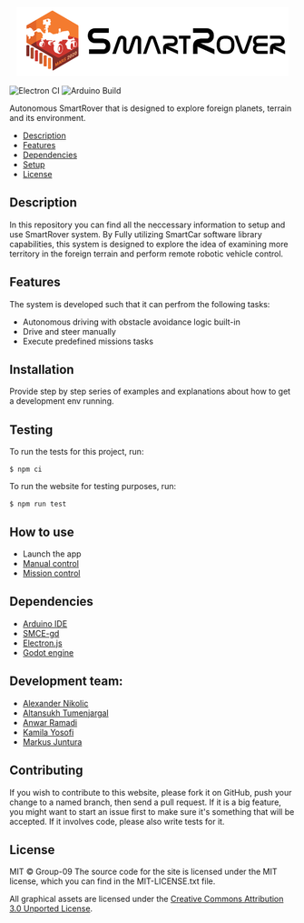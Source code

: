 <p align="center"><img src="https://github.com/DIT112-V21/group-09/blob/master/frontendApp/assets/images/rover-logo.png?raw=true" alt="rover-logo.png" width="480" height="121"></p>

![Electron CI](https://github.com/DIT112-V21/group-09/actions/workflows/electron-ci.yml/badge.svg)
![Arduino Build](https://github.com/DIT112-V21/group-09/actions/workflows/arduino-build.yml/badge.svg)

Autonomous SmartRover that is designed to explore foreign planets, terrain and its environment.

- [Description](#description)
- [Features](#features)
- [Dependencies](#dependencies)
- [Setup](/DIT112-V21/group-09/wiki/Setup-Guides)
- [License](#license)

## Description

In this repository you can find all the neccessary information to setup and use SmartRover system. By Fully 
utilizing SmartCar software library capabilities, this system is designed to explore the idea of examining more
territory in the foreign terrain and perform remote robotic vehicle control. 


## Features

The system is developed such that it can perfrom the following tasks: 
 
- Autonomous driving with obstacle avoidance logic built-in
- Drive and steer manually 
- Execute predefined missions tasks 

## Installation

Provide step by step series of examples and explanations about how to get a development env running.

## Testing

To run the tests for this project, run:

    $ npm ci

To run the website for testing purposes, run:

    $ npm run test

## How to use

* Launch the app
* [Manual control](https://github.com/DIT112-V21/group-09/wiki/Manual-control-of-the-Rover)
* [Mission control](#)

## Dependencies

- [Arduino IDE](https://www.arduino.cc/en/software)
- [SMCE-gd](https://github.com/ItJustWorksTM/smce-gd)
- [Electron.js](https://www.electronjs.org/)
- [Godot engine](https://godotengine.org/)

## Development team:
- [Alexander Nikolic](https://github.com/nikalc)
- [Altansukh Tumenjargal](https://github.com/axe007)
- [Anwar Ramadi](https://github.com/ramadi-a)
- [Kamila Yosofi](https://github.com/kam56)
- [Markus Juntura](https://github.com/OneMoreOreo)

## Contributing

If you wish to contribute to this website, please fork it on GitHub, push your change to a named branch, then send a pull request. If it is a big feature, you might want to start an issue first to make sure it's something that will be accepted. If it involves code, please also write tests for it.

## License

MIT © Group-09
The source code for the site is licensed under the MIT license, which you can find in the MIT-LICENSE.txt file.

All graphical assets are licensed under the [Creative Commons Attribution 3.0 Unported License](https://creativecommons.org/licenses/by/3.0/).
